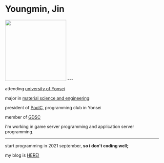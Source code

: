 # Youngmin, Jin
<image src="img/me.jpg" width="200">
---

attending [university of Yonsei](https://www.yonsei.ac.kr/sc/)

major in [material science and engineering](https://mse.yonsei.ac.kr/mse/index.do)

president of [PoolC](https://poolc.org/), programming club in Yonsei

member of [GDSC](https://gdsc.community.dev/yonsei-university-sinchon-campus/)

i'm working in game server programming and application server programming.

---
start programming in 2021 september, **so i don't coding well;**

my blog is [HERE!](https://velog.io/@jimmy0006)


<!---
jimmy0006/jimmy0006 is a ✨ special ✨ repository because its `README.md` (this file) appears on your GitHub profile.
You can click the Preview link to take a look at your changes.
--->

